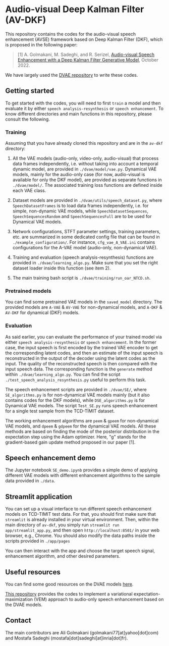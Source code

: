 # Audio-visual Deep Kalman Filter (AV-DKF)

This repository contains the codes for the audio-visual speech enhancement (AVSE) framework based on Deep Kalman Filter (DKF), which is proposed in the following paper:

> [1] A. Golmakani, M. Sadeghi, and R. Serizel, [Audio-visual Speech Enhancement with a Deep Kalman Filter Generative Model](https://arxiv.org/abs/2211.00988), October 2022.

We have largely used the [DVAE repository](https://github.com/XiaoyuBIE1994/DVAE) to write these codes.

## Getting started

To get started with the codes, you will need to first `train` a model and then evaluate it by either `speech analysis-resynthesis` or `speech enhancement`. To know different directories and main functions in this repository, please consult the following.

### Training

Assuming that you have already cloned this repository and are in the `av-dkf` directory:

1. All the VAE models (audio-only, video-only, audio-visual) that process data frames independently, i.e. without taking into account a temporal dynamic model, are provided in `./dvae/model/vae.py`. Dynamical VAE models, mainly for the audio-only case (for now, audio-visual is available for only the DKF model), are provided as separate functions in `./dvae/model/`. The associated training loss functions are defined inside each VAE class.

2. Dataset models are provided in `./dvae/utils/speech_dataset.py`, where `SpeechDatasetFrames` is to load data frames independently, i.e. for simple, non-dynamic VAE models, while `SpeechDatasetSequences`, `SpeechSequencesRandom` and `SpeechSequencesFull` are to be used for Dynamical VAE models.

3. Network configurations, STFT parameter settings, training parameters, etc. are summarized in some dedicated config file that can be found in `./example_configuration/`. For instance, `cfg_vae_A_VAE.ini` contains configurations for the A-VAE model (audio-only, non-dynamical VAE).

4. Training and evaluation (speech analysis-resynthesis) functions are provided in `./dvae/learning_algo.py`. Make sure that you set the right dataset loader inside this function (see item 2).

5. The main training bash script is `./dvae/training/run_oar_NTCD.sh`.

### Pretrained models

You can find some pretrained VAE models in the `saved_model` directory. The provided models are `A-VAE` & `AV-VAE` for non-dynamical models, and `A-DKF` & `AV-DKF` for dynamical (DKF) models.

### Evaluation

As said earlier, you can evaluate the performance of your trained model via either `speech analysis-resynthesis` or `speech enhancement`. In the former case, the input speech is first encoded by the trained VAE encoder to get the corresponding latent codes, and then an estimate of the input speech is reconstructed in the output of the decoder using the latent codes as the input. The quality of the reconstructed speech is then compared with the input speech data. The corresponding function is the `generate` method within `./dvae/learning_algo.py`. You can find the script `./test_speech_analysis_resynthesis.py` useful to perform this task.

The speech enhancement scripts are provided in `./dvae/SE/`, where `SE_algorithms.py` is for non-dynamical VAE models mainly (but it also contains codes for the DKF models), while `DSE_algorithms.py` is for Dynamical VAE models. The script `Test_SE.py` runs speech enhancement for a single test sample from the TCD-TIMIT dataset.

The working enhancement algorithms are `peem` & `gpeem` for non-dynamical VAE models, and `dpeem` & `gdpeem` for the dynamical VAE models. All these methods are based on finding the mode of the posterior distribution in the expectation step using the Adam optimizer. Here, "g" stands for the gradient-based gain update method proposed in our paper [1].

## Speech enhancement demo

The Jupyter notebook `SE_demo.ipynb` provides a simple demo of applying different VAE models with different enhancement algorithms to the sample data provided in `./data`.

## Streamlit application

You can set up a visual interface to run different speech enhancement models on TCD-TIMIT test data. For that, you should first make sure that `streamlit` is already installed in your virtual environment. Then, within the main directory of `av-dkf`, you simply run `streamlit run app/streamlit_app.py`, and then open `http://localhost:8501/` in your web browser, e.g., Chrome. You should also modify the data paths inside the scripts provided in `./app/pages`

You can then interact with the app and choose the target speech signal, enhancement algorithm, and other desired parameters.

## Useful resources

You can find some good resources on the DVAE models [here](https://dynamicalvae.github.io/).

[This repository](https://github.com/XiaoyuBIE1994/DVAE_SE) provides the codes to implement a variational expectation-maximization (VEM) approach to audio-only speech enhancement based on the DVAE models.

## Contact

The main contributors are Ali Golmakani (golmakani77[at]yahoo[dot]com) and Mostafa Sadeghi (mostafa[dot]sadeghi[at]inria[dot]fr).
